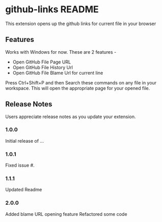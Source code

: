 # github-links README
This extension opens up the github links for current file in your browser

## Features

Works with Windows for now. These are 2 features -
* Open GitHub File Page URL
* Open GitHub File History Url
* Open GitHub File Blame Url for current line

Press Ctrl+Shift+P and then Search these commands on any file in your workspace.
This will open the appropriate page for your opened file.


## Release Notes

Users appreciate release notes as you update your extension.

### 1.0.0

Initial release of ...

### 1.0.1

Fixed issue #.

### 1.1.1

Updated Readme

### 2.0.0
Added blame URL opening feature
Refactored some code
